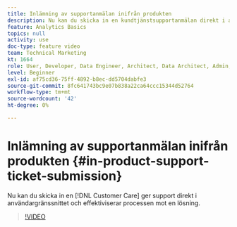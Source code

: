 ```yaml
---
title: Inlämning av supportanmälan inifrån produkten
description: Nu kan du skicka in en kundtjänstsupportanmälan direkt i användargränssnittet, vilket effektiviserar processen mot en lösning.
feature: Analytics Basics
topics: null
activity: use
doc-type: feature video
team: Technical Marketing
kt: 1664
role: User, Developer, Data Engineer, Architect, Data Architect, Admin, Leader
level: Beginner
exl-id: af75cd36-75ff-4892-b8ec-dd5704dabfe3
source-git-commit: 8fc641743bc9e07b838a22ca64ccc15344d52764
workflow-type: tm+mt
source-wordcount: '42'
ht-degree: 0%

---
```


# Inlämning av supportanmälan inifrån produkten {#in-product-support-ticket-submission}

Nu kan du skicka in en [!DNL Customer Care] ger support direkt i användargränssnittet och effektiviserar processen mot en lösning.

>[!VIDEO](https://video.tv.adobe.com/v/23133/?quality=12&learn=on)
